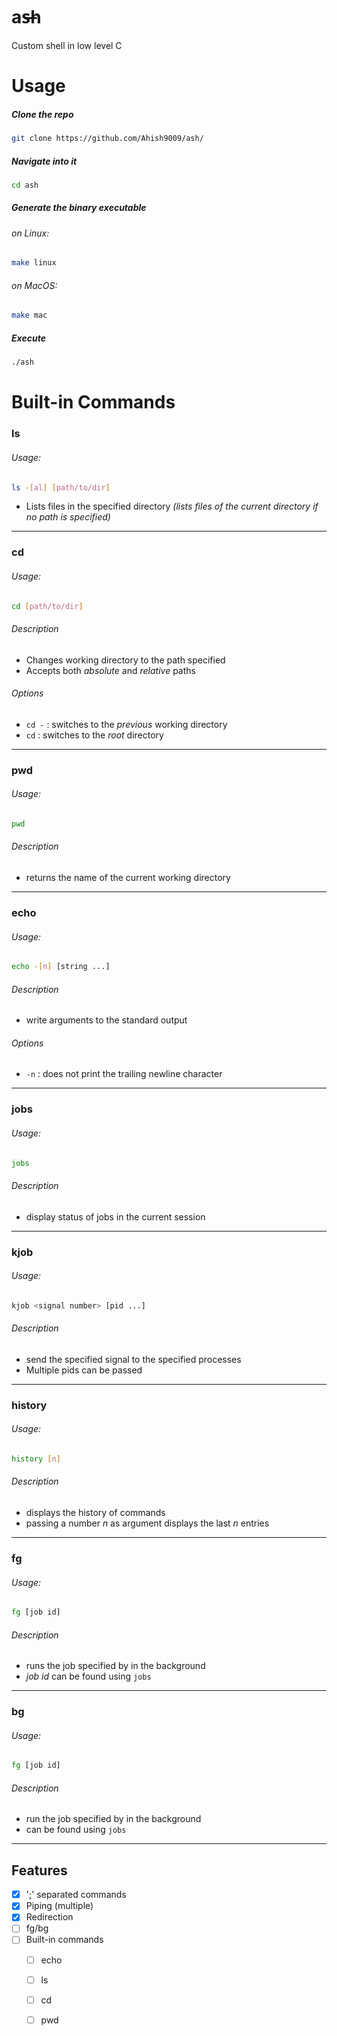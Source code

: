 # as̶h
Custom shell in low level C

# Usage

##### Clone the repo
```bash
git clone https://github.com/Ahish9009/ash/
```
##### Navigate into it 
```bash
cd ash
```
##### Generate the binary executable
###### *on Linux*:
```bash
make linux
```
###### *on MacOS*:
```bash
make mac
```
##### Execute 
```bash
./ash
```

# Built-in Commands

### ls
###### Usage:
```bash
ls -[al] [path/to/dir]
```
- Lists files in the specified directory *(lists files of the current directory if no path is specified)*
___

### cd
###### Usage:
```bash
cd [path/to/dir]
```
###### Description
- Changes working directory to the path specified
- Accepts both *absolute* and *relative* paths
###### Options
- `cd -` : switches to the *previous* working directory
- `cd` : switches to the *root* directory
___

### pwd
###### Usage:
```bash
pwd
```
###### Description
- returns the name of the current working directory 
___

### echo
###### Usage:
```bash
echo -[n] [string ...]
```
###### Description
- write arguments to the standard output
###### Options
- `-n` : does not print the trailing newline character
___

### jobs
###### Usage:
```bash
jobs
```
###### Description
- display status of jobs in the current session
___

### kjob
###### Usage:
```bash
kjob <signal number> [pid ...]
```
###### Description
- send the specified signal to the specified processes
- Multiple pids can be passed
---

### history
###### Usage:
```bash
history [n]
```
###### Description
- displays the history of commands
- passing a number *n* as argument displays the last *n* entries
___

### fg
###### Usage:
```bash
fg [job id]
```
###### Description
- runs the job specified by *<job id>* in the background 
- *job id* can be found using `jobs`
___

### bg
###### Usage:
```bash
fg [job id]
```
###### Description
- run the job specified by *<job id>* in the background
- *<job id>* can be found using `jobs`
___



## Features

- [x] ';' separated commands
- [x] Piping (multiple)
- [x] Redirection
- [ ] fg/bg
- [ ] Built-in commands
  - [ ] echo
  - [ ] ls
  - [ ] cd
  - [ ] pwd
  
